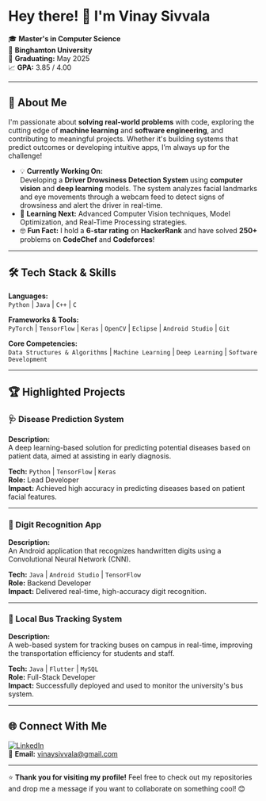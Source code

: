 # Hey there! 👋 I'm Vinay Sivvala

🎓 **Master's in Computer Science**  
📍 **Binghamton University**  
🎯 **Graduating:** May 2025  
📈 **GPA:** 3.85 / 4.00

---

## 🚀 About Me

I'm passionate about **solving real-world problems** with code, exploring the cutting edge of **machine learning** and **software engineering**, and contributing to meaningful projects. Whether it's building systems that predict outcomes or developing intuitive apps, I’m always up for the challenge!

- 💡 **Currently Working On:**  
  Developing a **Driver Drowsiness Detection System** using **computer vision** and **deep learning** models. The system analyzes facial landmarks and eye movements through a webcam feed to detect signs of drowsiness and alert the driver in real-time.  
- 🧠 **Learning Next:** Advanced Computer Vision techniques, Model Optimization, and Real-Time Processing strategies.  
- 🤓 **Fun Fact:** I hold a **6-star rating** on **HackerRank** and have solved **250+** problems on **CodeChef** and **Codeforces**!  

---

## 🛠️ Tech Stack & Skills

**Languages:**  
`Python` | `Java` | `C++` | `C`

**Frameworks & Tools:**  
`PyTorch` | `TensorFlow` | `Keras` | `OpenCV` | `Eclipse` | `Android Studio` | `Git`

**Core Competencies:**  
`Data Structures & Algorithms` | `Machine Learning` | `Deep Learning` | `Software Development`

---

## 🏆 Highlighted Projects

### 🩺 Disease Prediction System  
**Description:**  
A deep learning-based solution for predicting potential diseases based on patient data, aimed at assisting in early diagnosis.  

**Tech:** `Python` | `TensorFlow` | `Keras`  
**Role:** Lead Developer  
**Impact:** Achieved high accuracy in predicting diseases based on patient facial features.

---

### 🔢 Digit Recognition App  
**Description:**  
An Android application that recognizes handwritten digits using a Convolutional Neural Network (CNN).  

**Tech:** `Java` | `Android Studio` | `TensorFlow`  
**Role:** Backend Developer  
**Impact:** Delivered real-time, high-accuracy digit recognition.

---

### 🚌 Local Bus Tracking System  
**Description:**  
A web-based system for tracking buses on campus in real-time, improving the transportation efficiency for students and staff.  

**Tech:** `Java` | `Flutter` | `MySQL`  
**Role:** Full-Stack Developer  
**Impact:** Successfully deployed and used to monitor the university's bus system.

---

## 🌐 Connect With Me

[![LinkedIn](https://img.shields.io/badge/LinkedIn-Vinay%20Sivvala-blue)](https://www.linkedin.com/in/sivvalavinay/)  
📧 **Email:** [vinaysivvala@gmail.com](mailto:vinaysivvala@gmail.com)

---

⭐️ **Thank you for visiting my profile!** Feel free to check out my repositories and drop me a message if you want to collaborate on something cool! 😊
